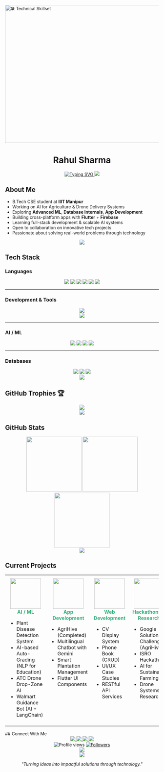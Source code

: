<!-- Banner -->
<img width="1350" height="450" alt="🛠️ Technical Skillset" src="https://github.com/user-attachments/assets/6e6276dc-4c86-448a-82e3-ccfd79909a95" />

<div align="center">
  <h1>Rahul Sharma</h1>
  
  <a href="https://git.io/typing-svg">
    <img src="https://readme-typing-svg.herokuapp.com?font=Montserrat&weight=600&size=24&pause=1000&color=38B27D&center=true&vCenter=true&width=500&lines=Computer+Science+Student;AI+%26+Data+Science+Enthusiast;Developer+at+IIIT+Manipur;Flutter+%7C+TensorFlow+%7C+Firebase;Open+Source+Contributor" alt="Typing SVG" />
  </a>
  
  <img src="https://user-images.githubusercontent.com/73097560/115834477-dbab4500-a447-11eb-908a-139a6edaec5c.gif">
</div>

## About Me

<div align="left">
  <ul>
    <li>B.Tech CSE student at <b>IIIT Manipur</b></li>
    <li>Working on AI for Agriculture & Drone Delivery Systems</li>
    <li>Exploring <b>Advanced ML</b>, <b>Database Internals</b>, <b>App Development</b></li>
    <li>Building cross-platform apps with <b>Flutter</b> + <b>Firebase</b></li>
    <li>Learning full-stack development & scalable AI systems</li>
    <li>Open to collaboration on innovative tech projects</li>
    <li>Passionate about solving real-world problems through technology</li>
  </ul>
</div>

<div align="center">
  <img src="https://user-images.githubusercontent.com/73097560/115834477-dbab4500-a447-11eb-908a-139a6edaec5c.gif">
</div>

## Tech Stack

### Languages
<div align="center">
  <img src="https://img.shields.io/badge/C-00599C?style=for-the-badge&logo=c&logoColor=white"/>
  <img src="https://img.shields.io/badge/C++-00599C?style=for-the-badge&logo=c%2B%2B&logoColor=white"/>
  <img src="https://img.shields.io/badge/Python-3776AB?style=for-the-badge&logo=python&logoColor=white"/>
  <img src="https://img.shields.io/badge/JavaScript-F7DF1E?style=for-the-badge&logo=javascript&logoColor=black"/>
  <img src="https://img.shields.io/badge/PHP-777BB4?style=for-the-badge&logo=php&logoColor=white"/>
  <img src="https://img.shields.io/badge/Dart-0175C2?style=for-the-badge&logo=dart&logoColor=white"/>
</div>

---

### Development & Tools
<div align="center">
  <img src="https://skillicons.dev/icons?i=html,css,flutter,dart,firebase,git,github,nodejs" /><br>
  <img src="https://skillicons.dev/icons?i=vscode,androidstudio,docker,figma,blender" />
</div>

---

### AI / ML
<div align="center">
  <img src="https://img.shields.io/badge/TensorFlow-FF6F00?style=for-the-badge&logo=tensorflow&logoColor=white"/>
  <img src="https://img.shields.io/badge/Pandas-150458?style=for-the-badge&logo=pandas&logoColor=white"/>
  <img src="https://img.shields.io/badge/NumPy-013243?style=for-the-badge&logo=numpy&logoColor=white"/>
  <img src="https://img.shields.io/badge/Scikit--learn-F7931E?style=for-the-badge&logo=scikitlearn&logoColor=white"/>
</div>

---

### Databases
<div align="center">
  <img src="https://img.shields.io/badge/MySQL-005C84?style=for-the-badge&logo=mysql&logoColor=white"/>
  <img src="https://img.shields.io/badge/PostgreSQL-336791?style=for-the-badge&logo=postgresql&logoColor=white"/>
  <img src="https://img.shields.io/badge/Firebase-FFCA28?style=for-the-badge&logo=firebase&logoColor=black"/>
</div>


<div align="center">
  <img src="https://user-images.githubusercontent.com/73097560/115834477-dbab4500-a447-11eb-908a-139a6edaec5c.gif">
</div>

## GitHub Trophies 🏆

<div align="center">
<img src="https://github-trophies.vercel.app/?username=rahulsiiitm&theme=nord&column=7&margin-w=15&margin-h=15&no-bg=true&no-frame=true" />
</div>

<div align="center">
  <img src="https://user-images.githubusercontent.com/73097560/115834477-dbab4500-a447-11eb-908a-139a6edaec5c.gif">
</div>

## GitHub Stats

<div align="center">
  <img height="180em" src="https://github-readme-stats.vercel.app/api?username=rahulsiiitm&theme=vue&hide_border=true&show_icons=true&bg_color=0D1117&title_color=38B27D&text_color=FFFFFF&icon_color=38B27D"/>
  
  <img height="180em" src="https://github-readme-streak-stats.herokuapp.com/?user=rahulsiiitm&theme=vue&hide_border=true&background=0D1117&ring=38B27D&fire=38B27D&currStreakNum=FFFFFF&sideNums=FFFFFF&currStreakLabel=38B27D&sideLabels=38B27D"/>
  
  <picture>
    <source media="(prefers-color-scheme: dark)" srcset="https://github-readme-stats.vercel.app/api/top-langs/?username=rahulsiiitm&layout=compact&theme=vue&hide_border=true&bg_color=0D1117&title_color=38B27D&text_color=FFFFFF" />
    <img height="180em" src="https://github-readme-stats.vercel.app/api/top-langs/?username=rahulsiiitm&layout=compact&theme=vue&hide_border=true&bg_color=0D1117&title_color=38B27D&text_color=FFFFFF" />
  </picture>
</div>

<div align="center">
  <img src="https://user-images.githubusercontent.com/73097560/115834477-dbab4500-a447-11eb-908a-139a6edaec5c.gif">
</div>

## Current Projects
<div align="center">
 <table border="0" style="border:none; border-collapse:collapse; table-layout:fixed; width:100%;">
   <tr>
     <!-- AI/ML -->
     <td align="center" style="width:25%; min-height:250px; vertical-align:top; padding:10px;">
       <img src="https://media.giphy.com/media/fAnEC88LccN7a/giphy.gif" width="100" height="100" />
       <br>
       <strong style="color:#38B27D;">AI / ML</strong>
       <ul align="left">
         <li>Plant Disease Detection System</li>
         <li>AI-based Auto-Grading (NLP for Education)</li>
         <li>ATC Drone Drop-Zone AI</li>
         <li>Walmart Guidance Bot (AI + LangChain)</li>
       </ul>
     </td>
     <!-- App Development -->
     <td align="center" style="width:25%; min-height:250px; vertical-align:top; padding:10px;">
       <img src="https://media.giphy.com/media/du3J3cXyzhj75IOgvA/giphy.gif" width="100" height="100" />
       <br>
       <strong style="color:#38B27D;">App Development</strong>
       <ul align="left">
         <li>AgriHive (Completed)</li>
         <li>Multilingual Chatbot with Gemini</li>
         <li>Smart Plantation Management</li>
         <li>Flutter UI Components</li>
       </ul>
     </td>
     <!-- Web Development -->
     <td align="center" style="width:25%; min-height:250px; vertical-align:top; padding:10px;">
       <img src="https://media.giphy.com/media/xT9IgzoKnwFNmISR8I/giphy.gif" width="100" height="100" />
       <br>
       <strong style="color:#38B27D;">Web Development</strong>
       <ul align="left">
         <li>CV Display System</li>
         <li>Phone Book (CRUD)</li>
         <li>UI/UX Case Studies</li>
         <li>RESTful API Services</li>
       </ul>
     </td>
     <!-- Hackathons & Research -->
     <td align="center" style="width:25%; min-height:250px; vertical-align:top; padding:10px;">
       <img src="https://media.giphy.com/media/l3vR85PnGsBwu1PFK/giphy.gif" width="100" height="100" />
       <br>
       <strong style="color:#38B27D;">Hackathons & Research</strong>
       <ul align="left">
         <li>Google Solution Challenge (AgriHive)</li>
         <li>ISRO Hackathon</li>
         <li>AI for Sustainable Farming</li>
         <li>Drone Systems Research</li>
       </ul>
     </td>
   </tr>
 </table>
</div>
## Connect With Me

<div align="center">
  <a href="https://www.linkedin.com/in/rahul-sharma-91b2bb2a3" target="_blank">
    <img src="https://img.shields.io/badge/linkedin-38B27D?style=for-the-badge&logo=linkedin&logoColor=white"/>
  </a>
  <a href="https://facebook.com/rahulsharma.hps@gmail.com" target="_blank">
    <img src="https://img.shields.io/badge/facebook-38B27D?style=for-the-badge&logo=facebook&logoColor=white"/>
  </a>
  <a href="https://pinterest.com/rahulsharmahps" target="_blank">
    <img src="https://img.shields.io/badge/pinterest-38B27D?style=for-the-badge&logo=pinterest&logoColor=white"/>
  </a>
  <a href="mailto:rahulsharma.hps@gmail.com">
    <img src="https://img.shields.io/badge/email-38B27D?style=for-the-badge&logo=gmail&logoColor=white"/>
  </a>
</div>

<div align="center">
  <img src="https://komarev.com/ghpvc/?username=rahulsiiitm&style=flat-square&color=38B27D" alt="Profile views"/>
  <a href="https://github.com/rahulsiiitm?tab=followers">
    <img src="https://img.shields.io/github/followers/rahulsiiitm?label=Followers&style=flat-square&color=38B27D" alt="Followers"/>
  </a>
</div>

<div align="center">
  <img src="https://quotes-github-readme.vercel.app/api?type=horizontal&theme=vue&border=true&quoteBorderColor=38B27D&backgroundColor=0D1117&textColor=ffffff"/>
</div>

<div align="center">
  <img src="https://user-images.githubusercontent.com/73097560/115834477-dbab4500-a447-11eb-908a-139a6edaec5c.gif">
  <p><i>"Turning ideas into impactful solutions through technology."</i></p>
</div>
